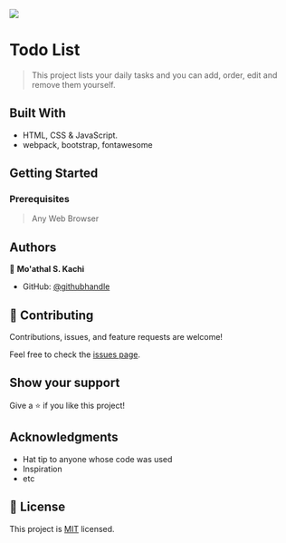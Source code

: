 ![](https://img.shields.io/badge/Microverse-blueviolet)

# Todo List

> This project lists your daily tasks and you can add, order, edit and remove them yourself.

## Built With

- HTML, CSS & JavaScript.
- webpack, bootstrap, fontawesome


## Getting Started

### Prerequisites

> Any Web Browser



## Authors

👤 **Mo'athal S. Kachi**

- GitHub: [@githubhandle](https://github.com/Moathal)

## 🤝 Contributing

Contributions, issues, and feature requests are welcome!

Feel free to check the [issues page](../../issues/).

## Show your support

Give a ⭐️ if you like this project!

## Acknowledgments

- Hat tip to anyone whose code was used
- Inspiration
- etc

## 📝 License

This project is [MIT](./MIT.md) licensed.

